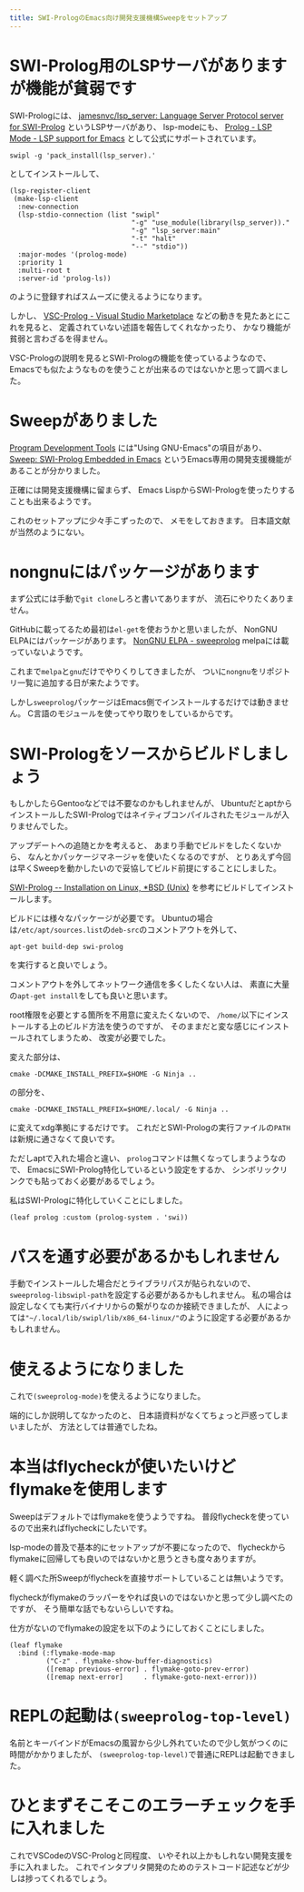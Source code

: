 ```yaml
---
title: SWI-PrologのEmacs向け開発支援機構Sweepをセットアップ
---
```


# SWI-Prolog用のLSPサーバがありますが機能が貧弱です

SWI-Prologには、
[jamesnvc/lsp_server: Language Server Protocol server for SWI-Prolog](https://github.com/jamesnvc/lsp_server)
というLSPサーバがあり、
lsp-modeにも、
[Prolog - LSP Mode - LSP support for Emacs](https://emacs-lsp.github.io/lsp-mode/page/lsp-prolog/)
として公式にサポートされています。

~~~console
swipl -g 'pack_install(lsp_server).'
~~~

としてインストールして、

~~~elisp
(lsp-register-client
 (make-lsp-client
  :new-connection
  (lsp-stdio-connection (list "swipl"
                              "-g" "use_module(library(lsp_server))."
                              "-g" "lsp_server:main"
                              "-t" "halt"
                              "--" "stdio"))
  :major-modes '(prolog-mode)
  :priority 1
  :multi-root t
  :server-id 'prolog-ls))
~~~

のように登録すればスムーズに使えるようになります。

しかし、
[VSC-Prolog - Visual Studio Marketplace](https://marketplace.visualstudio.com/items?itemName=arthurwang.vsc-prolog)
などの動きを見たあとにこれを見ると、
定義されていない述語を報告してくれなかったり、
かなり機能が貧弱と言わざるを得ません。

VSC-Prologの説明を見るとSWI-Prologの機能を使っているようなので、
Emacsでも似たようなものを使うことが出来るのではないかと思って調べました。

# Sweepがありました

[Program Development Tools](https://www.swi-prolog.org/IDE.html)
には"Using GNU-Emacs"の項目があり、
[Sweep: SWI-Prolog Embedded in Emacs](https://eshelyaron.com/sweep.html)
というEmacs専用の開発支援機能があることが分かりました。

正確には開発支援機構に留まらず、
Emacs LispからSWI-Prologを使ったりすることも出来るようです。

これのセットアップに少々手こずったので、
メモをしておきます。
日本語文献が当然のようにない。

# nongnuにはパッケージがあります

まず公式には手動で`git clone`しろと書いてありますが、
流石にやりたくありません。

GitHubに載ってるため最初は`el-get`を使おうかと思いましたが、
NonGNU ELPAにはパッケージがあります。
[NonGNU ELPA - sweeprolog](https://elpa.nongnu.org/nongnu/sweeprolog.html)
melpaには載っていないようです。

これまで`melpa`と`gnu`だけでやりくりしてきましたが、
ついに`nongnu`をリポジトリ一覧に追加する日が来たようです。

しかし`sweeprolog`パッケージはEmacs側でインストールするだけでは動きません。
C言語のモジュールを使ってやり取りをしているからです。

# SWI-Prologをソースからビルドしましょう

もしかしたらGentooなどでは不要なのかもしれませんが、
UbuntuだとaptからインストールしたSWI-Prologではネイティブコンパイルされたモジュールが入りませんでした。

アップデートへの追随とかを考えると、
あまり手動でビルドをしたくないから、
なんとかパッケージマネージャを使いたくなるのですが、
とりあえず今回は早くSweepを動かしたいので妥協してビルド前提にすることにしました。

[SWI-Prolog -- Installation on Linux, *BSD (Unix)](https://www.swi-prolog.org/build/unix.html)
を参考にビルドしてインストールします。

ビルドには様々なパッケージが必要です。
Ubuntuの場合は`/etc/apt/sources.list`の`deb-src`のコメントアウトを外して、

~~~console
apt-get build-dep swi-prolog
~~~

を実行すると良いでしょう。

コメントアウトを外してネットワーク通信を多くしたくない人は、
素直に大量の`apt-get install`をしても良いと思います。

root権限を必要とする箇所を不用意に変えたくないので、
`/home/`以下にインストールする上のビルド方法を使うのですが、
そのままだと変な感じにインストールされてしまうため、
改変が必要でした。

変えた部分は、

~~~console
cmake -DCMAKE_INSTALL_PREFIX=$HOME -G Ninja ..
~~~

の部分を、

~~~console
cmake -DCMAKE_INSTALL_PREFIX=$HOME/.local/ -G Ninja ..
~~~

に変えてxdg準拠にするだけです。
これだとSWI-Prologの実行ファイルの`PATH`は新規に通さなくて良いです。

ただしaptで入れた場合と違い、
`prolog`コマンドは無くなってしまうようなので、
EmacsにSWI-Prolog特化しているという設定をするか、
シンボリックリンクでも貼っておく必要があるでしょう。

私はSWI-Prologに特化していくことにしました。

~~~elisp
(leaf prolog :custom (prolog-system . 'swi))
~~~

# パスを通す必要があるかもしれません

手動でインストールした場合だとライブラリパスが貼られないので、
`sweeprolog-libswipl-path`を設定する必要があるかもしれません。
私の場合は設定しなくても実行バイナリからの繋がりなのか接続できましたが、
人によっては`"~/.local/lib/swipl/lib/x86_64-linux/"`のように設定する必要があるかもしれません。

# 使えるようになりました

これで`(sweeprolog-mode)`を使えるようになりました。

端的にしか説明してなかったのと、
日本語資料がなくてちょっと戸惑ってしまいましたが、
方法としては普通でしたね。

# 本当はflycheckが使いたいけどflymakeを使用します

Sweepはデフォルトではflymakeを使うようですね。
普段flycheckを使っているので出来ればflycheckにしたいです。

lsp-modeの普及で基本的にセットアップが不要になったので、
flycheckからflymakeに回帰しても良いのではないかと思うときも度々ありますが。

軽く調べた所Sweepがflycheckを直接サポートしていることは無いようです。

flycheckがflymakeのラッパーをやれば良いのではないかと思って少し調べたのですが、
そう簡単な話でもないらしいですね。

仕方がないのでflymakeの設定を以下のようにしておくことにしました。

~~~elisp
(leaf flymake
  :bind (:flymake-mode-map
         ("C-z" . flymake-show-buffer-diagnostics)
         ([remap previous-error] . flymake-goto-prev-error)
         ([remap next-error]     . flymake-goto-next-error)))
~~~

# REPLの起動は`(sweeprolog-top-level)`

名前とキーバインドがEmacsの風習から少し外れていたので少し気がつくのに時間がかかりましたが、
`(sweeprolog-top-level)`で普通にREPLは起動できました。

# ひとまずそこそこのエラーチェックを手に入れました

これでVSCodeのVSC-Prologと同程度、
いやそれ以上かもしれない開発支援を手に入れました。
これでインタプリタ開発のためのテストコード記述などが少しは捗ってくれるでしょう。
